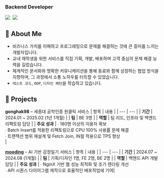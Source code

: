 ### Backend Developer
<div align="left">
  <a href="https://github.com/whxogus215"><img src="https://img.shields.io/badge/github-181717?style=flat&logo=github&logoColor=white&link=https://github.com/whxogus215"/></a>&nbsp
  <a href="https://whxogus215.tistory.com"><img src="https://img.shields.io/badge/tistory-FA7000?style=flat&logo=tistory&logoColor=white&link=https://whxogus215.tistory.com"/></a>&nbsp
</div>

## 🙋 About Me
- 비즈니스 가치를 이해하고 프로그래밍으로 문제를 해결하는 것에 큰 흥미를 느끼는 개발자입니다.
- 교내 재학생을 위한 서비스를 직접 기획, 개발, 배포하며 고객 중심의 문제 해결 능력을 길렀습니다.
- 체계적인 문서화와 명확한 커뮤니케이션을 통해 동료와 함께 성장하는 협업 방식을 지향하며, 그 과정에서 소통 노하우를 터득할 수 있었습니다.
- `테스트 코드`, `OOP`, `디자인 패턴`을 학습하고 있습니다.

## 📂 Projects
**gonghak98** – 세종대 공학인증 원클릭 서비스
| 항목 | 내용 |
| --- | --- |
| **기간** | 2024.01 ~ 2025.02 (1년 1개월) |
| **팀** | BE 3명 |
| **역할** | 팀 리드, 인프라 및 백엔드 리팩토링 담당 |
| **주요 성과** | ∙ 180명 이상의 이용자 확보<br>∙ Batch Insert를 적용한 리팩토링으로 CPU 100% 사용률 문제 해결<br>∙ 트랜잭션 범위 재설계 및 Fetch Join, IN절 적용으로 TPS 향상<br>|

**[mooding](https://mooding.p-e.kr/)** – AI 기반 감정일기 서비스
| 항목 | 내용 |
| --- | --- |
| **기간** | 2024.07 ~ 2024.08 (1개월) |
| **팀** | 기획/디자인 1명, FE 2명, BE 2명 |
| **역할** | 백엔드 API 개발 담당 |
| **주요 성과** | ∙ NginX 기반 웹 성능 최적화 및 초기 렌더링 개선<br>∙ API 시퀀스 다이어그램 제작으로 효율적인 배포작업에 기여|
